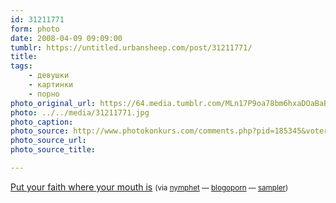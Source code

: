 ```yaml
---
id: 31211771
form: photo
date: 2008-04-09 09:09:00
tumblr: https://untitled.urbansheep.com/post/31211771/
title:
tags:
    - девушки
    - картинки
    - порно
photo_original_url: https://64.media.tumblr.com/MLn17P9oa78bm6hxaDOaBaBw_540.jpg
photo: ../../media/31211771.jpg
photo_caption:
photo_source: http://www.photokonkurs.com/comments.php?pid=185345&voteres=0
photo_source_url:
photo_source_title:

---
```


<p><a href="http://www.photokonkurs.com/comments.php?pid=185345&amp;voteres=0">Put your faith where your mouth is</a> <small>(via <a href="http://nymphet.tumblr.com/post/31125339">nymphet</a> — <a href="http://www.blogoporno.com/post/30360591">blogoporn</a> — <a href="http://sampler.tumblr.com/post/30349464">sampler</a>)</small></p>
